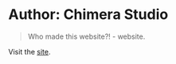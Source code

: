 # Author: Chimera Studio

> Who made this website?! - website.

Visit the [site](https://thetarnav.github.io/author-chimera/).
